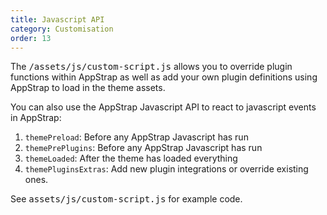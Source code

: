 ```yaml
---
title: Javascript API
category: Customisation
order: 13
---
```



The <kbd>/assets/js/custom-script.js</kbd> allows you to override plugin functions within AppStrap as well as add your own plugin definitions using AppStrap to load in the theme assets.

You can also use the AppStrap Javascript API to react to javascript events in AppStrap:

1. <code>themePreload</code>: Before any AppStrap Javascript has run
2. <code>themePrePlugins</code>: Before any AppStrap Javascript has run
3. <code>themeLoaded</code>: After the theme has loaded everything
4. <code>themePluginsExtras</code>: Add new plugin integrations or override existing ones.

See <kbd>assets/js/custom-script.js</kbd> for example code.

